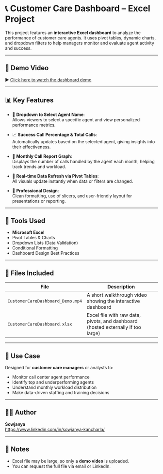 # 📞 Customer Care Dashboard – Excel Project

This project features an **interactive Excel dashboard** to analyze the performance of customer care agents. It uses pivot tables, dynamic charts, and dropdown filters to help managers monitor and evaluate agent activity and success.

---

## 🎥 Demo Video

▶️ [Click here to watch the dashboard demo](customer_care.mp4)

---

## 📊 Key Features

- 🔽 **Dropdown to Select Agent Name**:  
  Allows viewers to select a specific agent and view personalized performance metrics.

- 📈 **Success Call Percentage & Total Calls**:  
  Automatically updates based on the selected agent, giving insights into their effectiveness.

- 📅 **Monthly Call Report Graph**:  
  Displays the number of calls handled by the agent each month, helping track trends and workload.

- 🔁 **Real-time Data Refresh via Pivot Tables**:  
  All visuals update instantly when data or filters are changed.

- 🎨 **Professional Design**:  
  Clean formatting, use of slicers, and user-friendly layout for presentations or reporting.

---

## 🧰 Tools Used

- **Microsoft Excel**
- Pivot Tables & Charts
- Dropdown Lists (Data Validation)
- Conditional Formatting
- Dashboard Design Best Practices

---

## 📂 Files Included

| File | Description |
|------|-------------|
| `CustomerCareDashboard_Demo.mp4` | A short walkthrough video showing the interactive dashboard |
| `CustomerCareDashboard.xlsx` | Excel file with raw data, pivots, and dashboard (hosted externally if too large) |

---

## 📌 Use Case

Designed for **customer care managers** or analysts to:

- Monitor call center agent performance
- Identify top and underperforming agents
- Understand monthly workload distribution
- Make data-driven staffing and training decisions

---

## 🧑‍💼 Author

**Sowjanya**  
https://www.linkedin.com/in/sowjanya-kancharla/

---

## 📝 Notes

- Excel file may be large, so only a **demo video** is uploaded.
- You can request the full file via email or LinkedIn.

